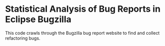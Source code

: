 # Statistical Analysis of Bug Reports in Eclipse Bugzilla
This code crawls through the Bugzilla bug report website to find and collect refactoring bugs.
